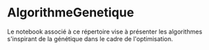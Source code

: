 # AlgorithmeGenetique
Le notebook associé à ce répertoire vise à présenter les algorithmes s'inspirant de la génétique dans le cadre de l'optimisation.
